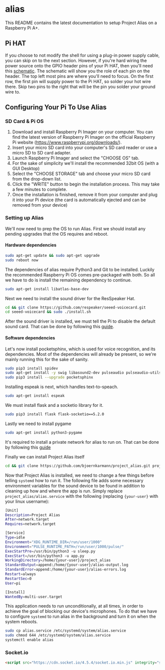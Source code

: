 # alias
This README contains the latest documentation to setup Project Alias on a Raspberry Pi A+.

## Pi HAT

If you choose to not modify the shell for using a plug-in power supply cable, you can skip on to the next section. However, if you're hard wiring the power source onto the GPIO header pins of your Pi HAT, then you'll need this [schematic](https://wiki.seeedstudio.com/ReSpeaker_2_Mics_Pi_HAT/#schematic-online-viewer). The schematic will show you the role of each pin on the header. The top left most pins are where you'll need to focus. On the first row, the first pin will supply power to the Pi HAT, so solder your hot wire there. Skip two pins to the right that will be the pin you solder your ground wire to.

## Configuring Your Pi To Use Alias

### SD Card & Pi OS

1. Download and install Raspberry Pi Imager on your computer. You can find the latest version of Raspberry Pi Imager on the official Raspberry Pi website (https://www.raspberrypi.org/downloads/).
2. Insert your micro SD card into your computer's SD card reader or use a micro SD to SD card adapter.
3. Launch Raspberry Pi Imager and select the "CHOOSE OS" tab.
4. For the sake of simplicity we'll install the recommended 32bit OS (with a GUI Desktop)
5. Select the "CHOOSE STORAGE" tab and choose your micro SD card from the drop-down list.
6. Click the "WRITE" button to begin the installation process. This may take a few minutes to complete.
7. Once the installation is finished, remove it from your computer and plug it into your Pi device (the card is automatically ejected and can be removed from your device)

### Setting up Alias

We'll now need to prep the OS to run Alias. First we should install any pending upgrades that the OS requires and reboot.

#### Hardware dependencies

```sh
sudo apt-get update && sudo apt-get upgrade
sudo reboot now
```

The dependencies of alias require Python3 and Git to be installed. Luckily the recommended Raspberry Pi OS comes pre-packaged with both. So all we have to do is install the remaining dependency to continue.

```sh
sudo apt-get install libatlas-base-dev
```

Next we need to install the sound driver for the ResSpeaker Hat.

```sh
cd && git clone https://github.com/respeaker/seeed-voicecard.git
cd seeed-voicecard && sudo ./install.sh
```

After the sound driver is installed, we must tell the Pi to disable the default sound card. That can be done by following this [guide](https://www.instructables.com/Disable-the-Built-in-Sound-Card-of-Raspberry-Pi/).

#### Software dependencies

Let's now install pocketsphinx, which is used for voice recognition, and its dependencies. Most of the dependencies will already be present, so we're mainly running this for the sake of sanity.

```sh
sudo pip3 install spidev
sudo apt-get install -y swig libasound2-dev pulseaudio pulseaudio-utils libpulse-dev libpulse-java libpulse0
sudo pip3 install --upgrade pocketsphinx
```

Installing espeak is next, which handles text-to-speach.

```sh
sudo apt-get install espeak
```

We must install flask and a socketio library for it.

```sh
sudo pip3 install flask flask-socketio==5.2.0
```

Lastly we need to install pygame

```sh
sudo apt-get install python3-pygame
```

It's required to install a private network for alias to run on. That can be done by following this [guide](https://raspberrypi-guide.github.io/networking/create-wireless-access-point)

Finally we can install Project Alias itself

```sh
cd && git clone https://github.com/bjoernkarmann/project_alias.git project_alias && cd project_alias
```

Now that Project Alias is installed, we need to change a few things before telling `systemd` how to run it. The following file adds some necessary environment variables for the sound device to be found in addition to cleaning up how and where the app is run. Simply replace `project_alias/alias.service` with the following (replacing `{your-user}` with your linux username):

```sh
[Unit]
Description=Project Alias
After=network.target
Requires=network.target

[Service]
Type=idle
Environment="XDG_RUNTIME_DIR=/run/user/1000"
Environment="PULSE_RUNTIME_PATH=/run/user/1000/pulse/"
ExecStartPre=/usr/bin/python3 -u sleep.py
ExecStart=/usr/bin/python3 -u app.py
WorkingDirectory=/home/{your-user}/project_alias
StandardOutput=append:/home/{your-user}/alias-output.log
StandardError=append:/home/{your-user}/alias-errors.log
Restart=always
RestartSec=0
User=pi

[Install]
WantedBy=multi-user.target
```

This application needs to run unconditionally, at all times, in order to achieve the goal of blocking our device's microphones. To do that we have to configure `systemd` to run alias in the background and turn it on when the system reboots.

```sh
sudo cp alias.service /etc/systemd/system/alias.service
sudo chmod 644 /etc/systemd/system/alias.service
systemctl enable alias
```

### Socket.io

```html
<script src="https://cdn.socket.io/4.5.4/socket.io.min.js" integrity="sha384-/KNQL8Nu5gCHLqwqfQjA689Hhoqgi2S84SNUxC3roTe4EhJ9AfLkp8QiQcU8AMzI" crossorigin="anonymous"></script>
```
